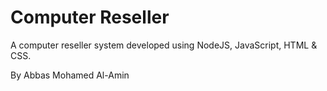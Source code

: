 
# Computer Reseller
A computer reseller system developed using NodeJS, JavaScript, HTML & CSS. 

By Abbas Mohamed Al-Amin
